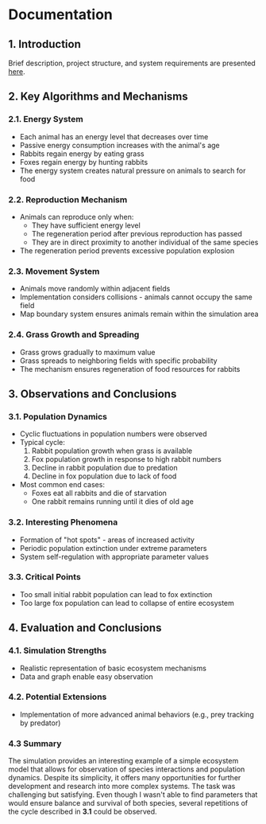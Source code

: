 # Documentation

## 1. Introduction

Brief description, project structure, and system requirements are presented [here](README.md).

## 2. Key Algorithms and Mechanisms

### 2.1. Energy System
- Each animal has an energy level that decreases over time
- Passive energy consumption increases with the animal's age
- Rabbits regain energy by eating grass
- Foxes regain energy by hunting rabbits
- The energy system creates natural pressure on animals to search for food

### 2.2. Reproduction Mechanism
- Animals can reproduce only when:
    - They have sufficient energy level
    - The regeneration period after previous reproduction has passed
    - They are in direct proximity to another individual of the same species
- The regeneration period prevents excessive population explosion

### 2.3. Movement System
- Animals move randomly within adjacent fields
- Implementation considers collisions - animals cannot occupy the same field
- Map boundary system ensures animals remain within the simulation area

### 2.4. Grass Growth and Spreading
- Grass grows gradually to maximum value
- Grass spreads to neighboring fields with specific probability
- The mechanism ensures regeneration of food resources for rabbits

## 3. Observations and Conclusions

### 3.1. Population Dynamics

- Cyclic fluctuations in population numbers were observed
- Typical cycle:
    1. Rabbit population growth when grass is available
    2. Fox population growth in response to high rabbit numbers
    3. Decline in rabbit population due to predation
    4. Decline in fox population due to lack of food
- Most common end cases:
    - Foxes eat all rabbits and die of starvation
    - One rabbit remains running until it dies of old age

### 3.2. Interesting Phenomena
- Formation of "hot spots" - areas of increased activity
- Periodic population extinction under extreme parameters
- System self-regulation with appropriate parameter values

### 3.3. Critical Points
- Too small initial rabbit population can lead to fox extinction
- Too large fox population can lead to collapse of entire ecosystem

## 4. Evaluation and Conclusions

### 4.1. Simulation Strengths
- Realistic representation of basic ecosystem mechanisms
- Data and graph enable easy observation

### 4.2. Potential Extensions
- Implementation of more advanced animal behaviors (e.g., prey tracking by predator)

### 4.3 Summary
The simulation provides an interesting example of a simple ecosystem model that allows for observation of species interactions and population dynamics. Despite its simplicity, it offers many opportunities for further development and research into more complex systems. The task was challenging but satisfying. Even though I wasn't able to find parameters that would ensure balance and survival of both species, several repetitions of the cycle described in **3.1** could be observed.
